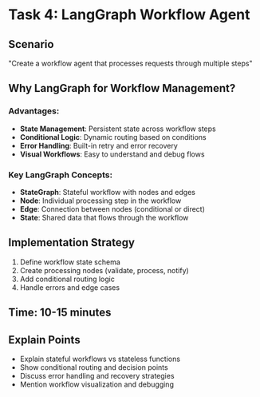 # Task 4: LangGraph Workflow Agent

## Scenario
"Create a workflow agent that processes requests through multiple steps"

## Why LangGraph for Workflow Management?

### Advantages:
- **State Management**: Persistent state across workflow steps
- **Conditional Logic**: Dynamic routing based on conditions
- **Error Handling**: Built-in retry and error recovery
- **Visual Workflows**: Easy to understand and debug flows

### Key LangGraph Concepts:
- **StateGraph**: Stateful workflow with nodes and edges
- **Node**: Individual processing step in the workflow
- **Edge**: Connection between nodes (conditional or direct)
- **State**: Shared data that flows through the workflow

## Implementation Strategy
1. Define workflow state schema
2. Create processing nodes (validate, process, notify)
3. Add conditional routing logic
4. Handle errors and edge cases

## Time: 10-15 minutes

## Explain Points
- Explain stateful workflows vs stateless functions
- Show conditional routing and decision points
- Discuss error handling and recovery strategies
- Mention workflow visualization and debugging
